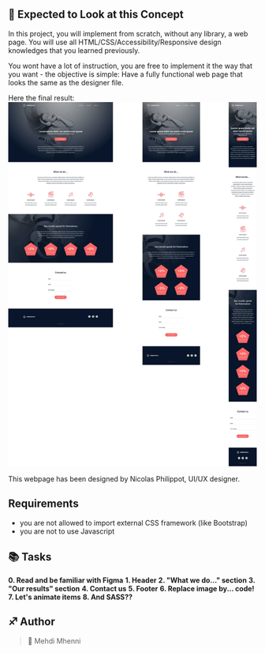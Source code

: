 ## :orange_book: Expected to Look at this Concept

In this project, you will implement from scratch, without any library, a web page. You will use all HTML/CSS/Accessibility/Responsive design knowledges that you learned previously.

You wont have a lot of instruction, you are free to implement it the way that you want - the objective is simple: Have a fully functional web page that looks the same as the designer file.

Here the final result:
![](images/concept.jpg)

This webpage has been designed by Nicolas Philippot, UI/UX designer.

## Requirements

- you are not allowed to import external CSS framework (like Bootstrap)
- you are not to use Javascript

## :books: Tasks

**0. Read and be familiar with Figma**
**1. Header**
**2. "What we do..." section**
**3. "Our results" section**
**4. Contact us**
**5. Footer**
**6. Replace image by... code!**
**7. Let's animate items**
**8. And SASS??**

## :sagittarius: Author

> :man: Mehdi Mhenni


